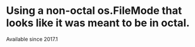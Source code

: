 # Using a non-octal os.FileMode that looks like it was meant to be in octal.

Available since
    2017.1
